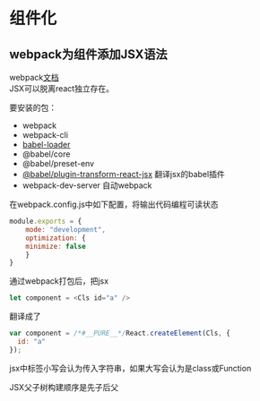 # 组件化

## webpack为组件添加JSX语法

webpack[文档](https://webpack.js.org/concepts/)  
JSX可以脱离react独立存在。  

要安装的包：
* webpack
* webpack-cli
* [babel-loader](https://github.com/babel/babel-loader)
* @babel/core
* @babel/preset-env
* [@babel/plugin-transform-react-jsx](https://babeljs.io/docs/en/babel-plugin-transform-react-jsx) 翻译jsx的babel插件
* webpack-dev-server 自动webpack

在webpack.config.js中如下配置，将输出代码编程可读状态
```javascript
module.exports = {
    mode: "development",
    optimization: {
    minimize: false
    }
}
```

通过webpack打包后，把jsx
```javascript
let component = <Cls id="a" />
```
翻译成了
```javascript
var component = /*#__PURE__*/React.createElement(Cls, {
  id: "a"
});
```

jsx中标签小写会认为传入字符串，如果大写会认为是class或Function

JSX父子树构建顺序是先子后父